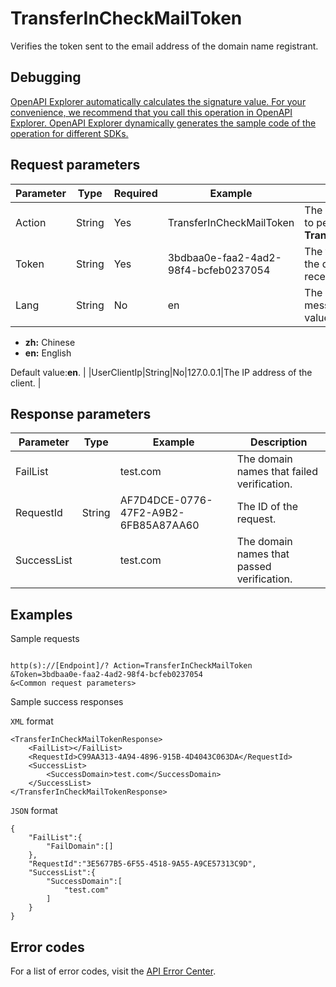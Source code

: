 # TransferInCheckMailToken

Verifies the token sent to the email address of the domain name registrant.

## Debugging

[OpenAPI Explorer automatically calculates the signature value. For your convenience, we recommend that you call this operation in OpenAPI Explorer. OpenAPI Explorer dynamically generates the sample code of the operation for different SDKs.](https://api.aliyun.com/#product=Domain&api=TransferInCheckMailToken&type=RPC&version=2018-01-29)

## Request parameters

|Parameter|Type|Required|Example|Description|
|---------|----|--------|-------|-----------|
|Action|String|Yes|TransferInCheckMailToken|The operation that you want to perform. Set the value to **TransferInCheckMailToken**. |
|Token|String|Yes|3bdbaa0e-faa2-4ad2-98f4-bcfeb0237054|The token in the email that the domain name registrant receives. |
|Lang|String|No|en|The language of the error message to return. Valid values:

-   **zh:** Chinese
-   **en:** English

Default value:**en**. |
|UserClientIp|String|No|127.0.0.1|The IP address of the client. |

## Response parameters

|Parameter|Type|Example|Description|
|---------|----|-------|-----------|
|FailList| |test.com|The domain names that failed verification. |
|RequestId|String|AF7D4DCE-0776-47F2-A9B2-6FB85A87AA60|The ID of the request. |
|SuccessList| |test.com|The domain names that passed verification. |

## Examples

Sample requests

```

http(s)://[Endpoint]/? Action=TransferInCheckMailToken
&Token=3bdbaa0e-faa2-4ad2-98f4-bcfeb0237054
&<Common request parameters>

```

Sample success responses

`XML` format

```
<TransferInCheckMailTokenResponse>
    <FailList></FailList>
    <RequestId>C99AA313-4A94-4896-915B-4D4043C063DA</RequestId>
    <SuccessList>
        <SuccessDomain>test.com</SuccessDomain>
    </SuccessList>
</TransferInCheckMailTokenResponse>
```

`JSON` format

```
{
	"FailList":{
		"FailDomain":[]
	},
	"RequestId":"3E5677B5-6F55-4518-9A55-A9CE57313C9D",
	"SuccessList":{
		"SuccessDomain":[
			"test.com"
		]
	}
}
```

## Error codes

For a list of error codes, visit the [API Error Center](https://error-center.alibabacloud.com/status/product/Domain).

